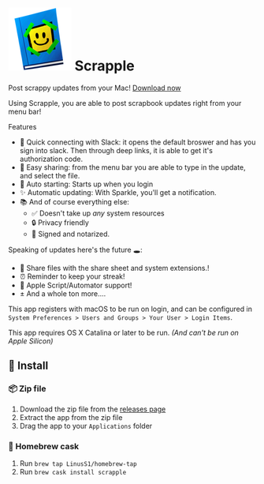 # ![Scrapple app icon](https://raw.githubusercontent.com/LinusS1/Scrapple/master/Scrapple/Assets.xcassets/AppIcon.appiconset/scrapbook%201%20copy%204.png) Scrapple
Post scrappy updates from your Mac! [Download now](https://github.com/LinusS1/Scrapple/releases)

Using Scrapple, you are able to post scrapbook updates right from your menu bar!

Features
 - 🔌 Quick connecting with Slack: it opens the default broswer and has you sign into slack. Then through deep links, it is able to get it's authorization code.
 - 🚀 Easy sharing: from the menu bar you are able to type in the update, and select the file.
 - 🧨 Auto starting: Starts up when you login
 - :sparkles: Automatic updating: With Sparkle, you'll get a notification.
 - 📚 And of course everything else:
   - ✅ Doesn't take up _any_ system resources
   - :lock: Privacy friendly
   - :apple: Signed and notarized.

Speaking of updates here's the future 🕳:
 - 🤡 Share files with the share sheet and system extensions.!
 - ⏰ Reminder to keep your streak!
 - 🤖 Apple Script/Automator support!
 - ± And a whole ton more....

This app registers with macOS to be run on login, and can be configured in `System Preferences > Users and Groups > Your User > Login Items`.

This app requires OS X Catalina or later to be run. _(And can't be run on Apple Silicon)_

## 🚀 Install

### 📦 Zip file

1. Download the zip file from the [releases page](https://github.com/LinusS1/Scrapple/releases)
2. Extract the app from the zip file
3. Drag the app to your `Applications` folder

### 🍻 Homebrew cask

1. Run `brew tap LinusS1/homebrew-tap`
2. Run `brew cask install scrapple`
